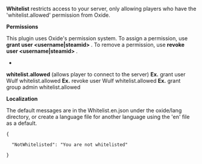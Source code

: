**Whitelist** restricts access to your server, only allowing players who have the 'whitelist.allowed' permission from Oxide.

**Permissions**

This plugin uses Oxide's permission system. To assign a permission, use **grant user <username|steamid> <permission>**. To remove a permission, use **revoke user <username|steamid> <permission>**.


* 
**whitelist.allowed** (allows player to connect to the server)
**Ex.** grant user Wulf whitelist.allowed
**Ex.** revoke user Wulf whitelist.allowed
**Ex.** grant group admin whitelist.allowed


**Localization**

The default messages are in the Whitelist.en.json under the oxide/lang directory, or create a language file for another language using the 'en' file as a default.

````
{

  "NotWhitelisted": "You are not whitelisted"

}
````
